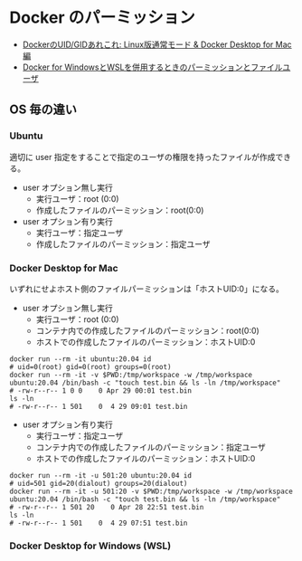 # Docker のパーミッション

- [DockerのUID/GIDあれこれ: Linux版通常モード & Docker Desktop for Mac編](https://qiita.com/yuyakato/items/b4ea7e123cd47b22b2c7)
- [Docker for WindowsとWSLを併用するときのパーミッションとファイルユーザ](https://zenn.dev/rotelstift/articles/docker-for-windows-permission)

## OS 毎の違い

### Ubuntu

適切に user 指定をすることで指定のユーザの権限を持ったファイルが作成できる。

- user オプション無し実行
  - 実行ユーザ：root (0:0)
  - 作成したファイルのパーミッション：root(0:0)
- user オプション有り実行
  - 実行ユーザ：指定ユーザ
  - 作成したファイルのパーミッション：指定ユーザ

### Docker Desktop for Mac

いずれにせよホスト側のファイルパーミッションは「ホストUID:0」になる。

- user オプション無し実行
  - 実行ユーザ：root (0:0)
  - コンテナ内での作成したファイルのパーミッション：root(0:0)
  - ホストでの作成したファイルのパーミッション：ホストUID:0

```shell
docker run --rm -it ubuntu:20.04 id
# uid=0(root) gid=0(root) groups=0(root)
docker run --rm -it -v $PWD:/tmp/workspace -w /tmp/workspace ubuntu:20.04 /bin/bash -c "touch test.bin && ls -ln /tmp/workspace"
# -rw-r--r-- 1 0 0    0 Apr 29 00:01 test.bin
ls -ln
# -rw-r--r-- 1 501    0  4 29 09:01 test.bin
```

- user オプション有り実行
  - 実行ユーザ：指定ユーザ
  - コンテナ内での作成したファイルのパーミッション：指定ユーザ
  - ホストでの作成したファイルのパーミッション：ホストUID:0

```shell
docker run --rm -it -u 501:20 ubuntu:20.04 id
# uid=501 gid=20(dialout) groups=20(dialout)
docker run --rm -it -u 501:20 -v $PWD:/tmp/workspace -w /tmp/workspace ubuntu:20.04 /bin/bash -c "touch test.bin && ls -ln /tmp/workspace"
# -rw-r--r-- 1 501 20    0 Apr 28 22:51 test.bin
ls -ln
# -rw-r--r-- 1 501    0  4 29 07:51 test.bin
```

### Docker Desktop for Windows (WSL)
